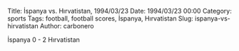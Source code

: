 Title: İspanya vs. Hırvatistan, 1994/03/23
Date: 1994/03/23 00:00
Category: sports
Tags: football, football scores, İspanya, Hırvatistan
Slug: ispanya-vs-hirvatistan
Author: carbonero


İspanya 0 - 2 Hırvatistan
